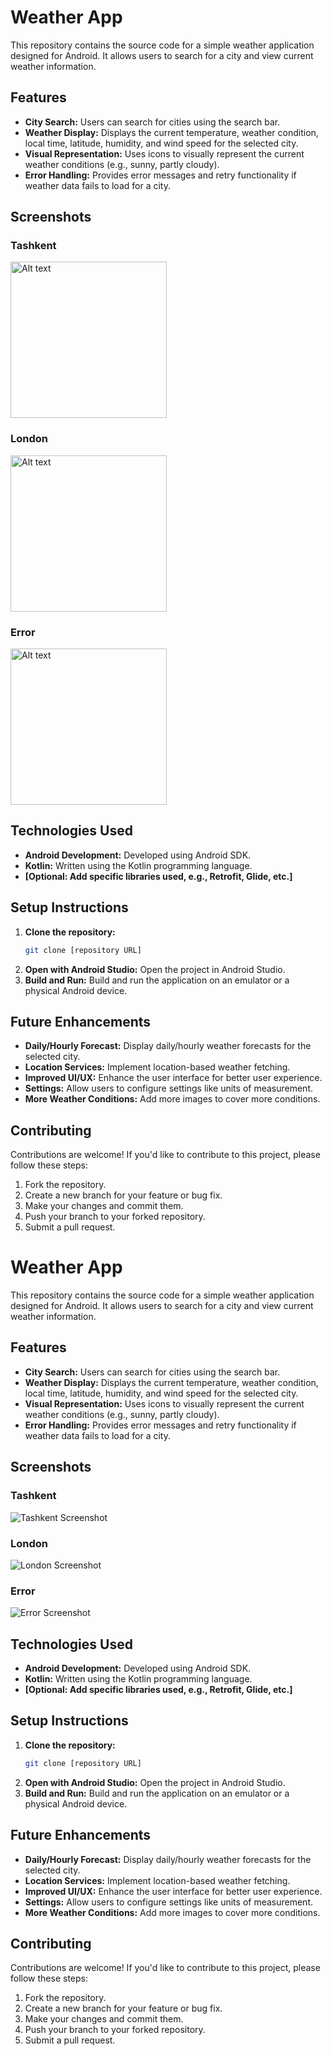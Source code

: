 # Weather App

This repository contains the source code for a simple weather application designed for Android. It allows users to search for a city and view current weather information.

## Features

*   **City Search:** Users can search for cities using the search bar.
*   **Weather Display:** Displays the current temperature, weather condition, local time, latitude, humidity, and wind speed for the selected city.
*   **Visual Representation:** Uses icons to visually represent the current weather conditions (e.g., sunny, partly cloudy).
*   **Error Handling:** Provides error messages and retry functionality if weather data fails to load for a city.

## Screenshots

### Tashkent
<img src="app/src/main/res/tashkent.png" alt="Alt text" width="250" style="display: inline-block;" />

### London
<img src="app/src/main/res/london.png" alt="Alt text" width="250" style="display: inline-block;" />

### Error
<img src="app/src/main/res/onerror.png" alt="Alt text" width="250" style="display: inline-block;" />


## Technologies Used

*   **Android Development:** Developed using Android SDK.
*   **Kotlin:** Written using the Kotlin programming language.
*   **[Optional: Add specific libraries used, e.g., Retrofit, Glide, etc.]**

## Setup Instructions

1.  **Clone the repository:**
    ```bash
    git clone [repository URL]
    ```
2.  **Open with Android Studio:** Open the project in Android Studio.
3.  **Build and Run:** Build and run the application on an emulator or a physical Android device.

## Future Enhancements

*   **Daily/Hourly Forecast:** Display daily/hourly weather forecasts for the selected city.
*   **Location Services:** Implement location-based weather fetching.
*   **Improved UI/UX:** Enhance the user interface for better user experience.
*   **Settings:** Allow users to configure settings like units of measurement.
*   **More Weather Conditions:** Add more images to cover more conditions.

## Contributing

Contributions are welcome! If you'd like to contribute to this project, please follow these steps:

1.  Fork the repository.
2.  Create a new branch for your feature or bug fix.
3.  Make your changes and commit them.
4.  Push your branch to your forked repository.
5.  Submit a pull request.
# Weather App

This repository contains the source code for a simple weather application designed for Android. It allows users to search for a city and view current weather information.

## Features

*   **City Search:** Users can search for cities using the search bar.
*   **Weather Display:** Displays the current temperature, weather condition, local time, latitude, humidity, and wind speed for the selected city.
*   **Visual Representation:** Uses icons to visually represent the current weather conditions (e.g., sunny, partly cloudy).
*   **Error Handling:** Provides error messages and retry functionality if weather data fails to load for a city.

## Screenshots

### Tashkent
![Tashkent Screenshot](https://i.imgur.com/bM4f79Q.png)

### London
![London Screenshot](![Screenshot_20250123_122251](https://github.com/user-attachments/assets/0f18542f-46b9-4f85-8bbd-8b2af07fc744)
)


### Error
![Error Screenshot](https://i.imgur.com/G8oF7vR.png)


## Technologies Used

*   **Android Development:** Developed using Android SDK.
*   **Kotlin:** Written using the Kotlin programming language.
*   **[Optional: Add specific libraries used, e.g., Retrofit, Glide, etc.]**

## Setup Instructions

1.  **Clone the repository:**
    ```bash
    git clone [repository URL]
    ```
2.  **Open with Android Studio:** Open the project in Android Studio.
3.  **Build and Run:** Build and run the application on an emulator or a physical Android device.

## Future Enhancements

*   **Daily/Hourly Forecast:** Display daily/hourly weather forecasts for the selected city.
*   **Location Services:** Implement location-based weather fetching.
*   **Improved UI/UX:** Enhance the user interface for better user experience.
*   **Settings:** Allow users to configure settings like units of measurement.
*   **More Weather Conditions:** Add more images to cover more conditions.

## Contributing

Contributions are welcome! If you'd like to contribute to this project, please follow these steps:

1.  Fork the repository.
2.  Create a new branch for your feature or bug fix.
3.  Make your changes and commit them.
4.  Push your branch to your forked repository.
5.  Submit a pull request.
